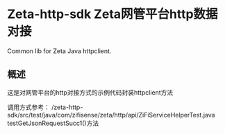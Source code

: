 # Zeta-http-sdk Zeta网管平台http数据对接

Common lib for Zeta Java httpclient.

## 概述
这是对网管平台的http对接方式的示例代码封装httpclient方法

调用方式参考：
/zeta-http-sdk/src/test/java/com/zifisense/zeta/http/api/ZiFiServiceHelperTest.java
testGetJsonRequestSucc1()方法

